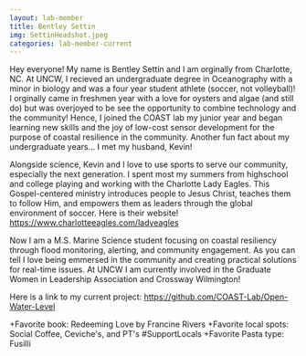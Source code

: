 ```yaml
---
layout: lab-member
title: Bentley Settin
img: SettinHeadshot.jpeg
categories: lab-member-current
---
```

Hey everyone! My name is Bentley Settin and I am orginally from Charlotte, NC. At UNCW, I recieved an undergraduate degree in Oceanography with a minor in biology and was a four year student athlete (soccer, not volleyball)! I orginally came in freshmen year with a love for oysters and algae (and still do) but was overjoyed to be see the opportunity to combine technology and the community! Hence, I joined the COAST lab my junior year and began learning new skills and the joy of low-cost sensor development for the purpose of coastal resilience in the community. Another fun fact about my undergraduate years... I met my husband, Kevin!

Alongside science, Kevin and I love to use sports to serve our community, especially the next generation. I spent most my summers from highschool and college playing and working with the Charlotte Lady Eagles. This Gospel-centered ministry introduces people to Jesus Christ, teaches them to follow Him, and empowers them as leaders through the global environment of soccer. Here is their website! https://www.charlotteeagles.com/ladyeagles
 
Now I am a M.S. Marine Science student focusing on coastal resiliency through flood monitoring, alerting, and community engagement. As you can tell I love being emmersed in the community and creating practical solutions for real-time issues. At UNCW I am currently involved in the Graduate Women in Leadership Association and Crossway Wilmington!
 
 Here is a link to my current project: https://github.com/COAST-Lab/Open-Water-Level
 
+Favorite book: Redeeming Love by Francine Rivers 
+Favorite local spots: Social Coffee, Ceviche's, and PT's #SupportLocals
+Favorite Pasta type: Fusilli

